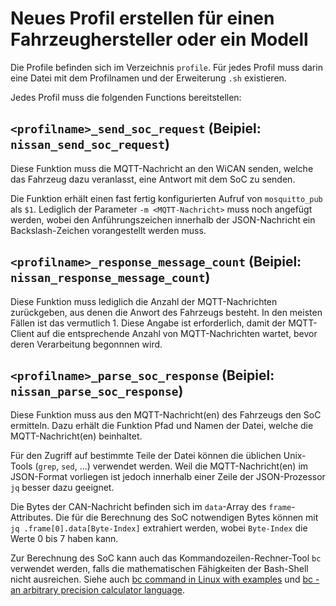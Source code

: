 # Neues Profil erstellen für einen Fahrzeughersteller oder ein Modell

Die Profile befinden sich im Verzeichnis `profile`. Für jedes Profil muss darin eine Datei mit dem Profilnamen und der Erweiterung `.sh` existieren.

Jedes Profil muss die folgenden Functions bereitstellen:

## `<profilname>_send_soc_request` (Beipiel: `nissan_send_soc_request`)
Diese Funktion muss die MQTT-Nachricht an den WiCAN senden, welche das Fahrzeug dazu veranlasst, eine Antwort mit dem SoC zu senden.

Die Funktion erhält einen fast fertig konfigurierten Aufruf von `mosquitto_pub` als `$1`. Lediglich der Parameter `-m <MQTT-Nachricht>` muss noch angefügt werden, wobei den Anführungszeichen innerhalb der JSON-Nachricht ein Backslash-Zeichen vorangestellt werden muss.

## `<profilname>_response_message_count` (Beipiel: `nissan_response_message_count`)
Diese Funktion muss lediglich die Anzahl der MQTT-Nachrichten zurückgeben, aus denen die Anwort des Fahrzeugs besteht. In den meisten Fällen ist das vermutlich 1. Diese Angabe ist erforderlich, damit der MQTT-Client auf die entsprechende Anzahl von MQTT-Nachrichten wartet, bevor deren Verarbeitung begonnnen wird.

## `<profilname>_parse_soc_response` (Beipiel: `nissan_parse_soc_response`)
Diese Funktion muss aus den MQTT-Nachricht(en) des Fahrzeugs den SoC ermitteln. Dazu erhält die Funktion Pfad und Namen der Datei, welche die MQTT-Nachricht(en) beinhaltet.

Für den Zugriff auf bestimmte Teile der Datei können die üblichen Unix-Tools (`grep`, `sed`, ...) verwendet werden. Weil die MQTT-Nachricht(en) im JSON-Format vorliegen ist jedoch innerhalb einer Zeile der JSON-Prozessor `jq` besser dazu geeignet.

Die Bytes der CAN-Nachricht befinden sich im `data`-Array des `frame`-Attributes. Die für die Berechnung des SoC notwendigen Bytes können mit `jq .frame[0].data[Byte-Index]` extrahiert werden, wobei `Byte-Index` die Werte 0 bis 7 haben kann. 

Zur Berechnung des SoC kann auch das Kommandozeilen-Rechner-Tool `bc` verwendet werden, falls die mathematischen Fähigkeiten der Bash-Shell nicht ausreichen. Siehe auch [bc command in Linux with examples](https://www.geeksforgeeks.org/bc-command-linux-examples/) und [bc - an arbitrary precision calculator language](https://www.gnu.org/software/bc/manual/html_mono/bc.html).
